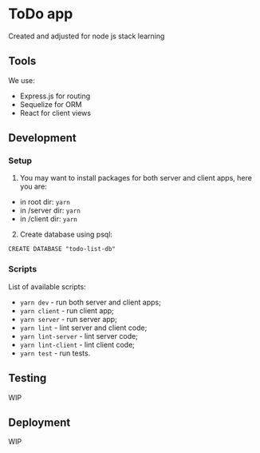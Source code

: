# ToDo app

Created and adjusted for node js stack learning

## Tools

We use:

* Express.js for routing
* Sequelize for ORM
* React for client views

## Development

### Setup

1) You may want to install packages for both server and client apps, here you are:

* in root dir: `yarn`
* in /server dir: `yarn`
* in /client dir: `yarn`

2) Create database using psql:

`CREATE DATABASE "todo-list-db"`

### Scripts

List of available scripts:

* `yarn dev` - run both server and client apps;
* `yarn client` - run client app;
* `yarn server` - run server app;
* `yarn lint` - lint server and client code;
* `yarn lint-server` - lint server code;
* `yarn lint-client` - lint client code;
* `yarn test` - run tests.

## Testing

WIP

## Deployment

WIP
